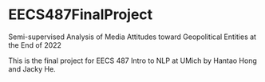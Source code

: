 # EECS487FinalProject
Semi-supervised Analysis of Media Attitudes toward Geopolitical Entities at the End of 2022

This is the final project for EECS 487 Intro to NLP at UMich by Hantao Hong and Jacky He.
